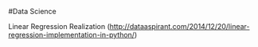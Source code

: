 #Data Science

Linear Regression Realization (http://dataaspirant.com/2014/12/20/linear-regression-implementation-in-python/)